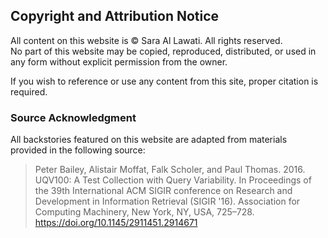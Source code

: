 ## Copyright and Attribution Notice

All content on this website is © Sara Al Lawati. All rights reserved.  
No part of this website may be copied, reproduced, distributed, or used in any form without explicit permission from the owner.

If you wish to reference or use any content from this site, proper citation is required.

### Source Acknowledgment

All backstories featured on this website are adapted from materials provided in the following source:

> Peter Bailey, Alistair Moffat, Falk Scholer, and Paul Thomas. 2016. UQV100: A Test Collection with Query Variability. In Proceedings of the 39th International ACM SIGIR conference on Research and Development in Information Retrieval (SIGIR '16). Association for Computing Machinery, New York, NY, USA, 725–728. https://doi.org/10.1145/2911451.2914671

